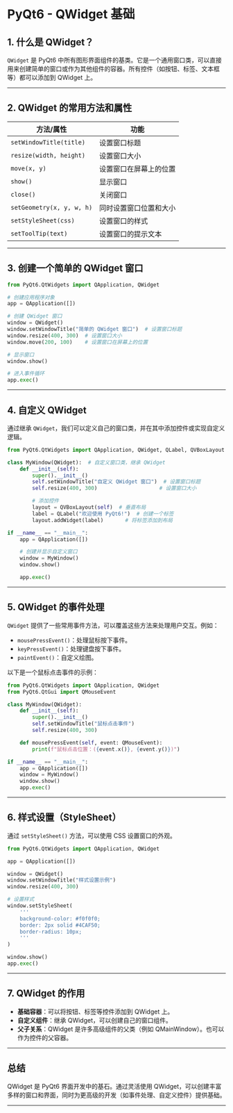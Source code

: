 
# PyQt6 - QWidget 基础

## 1. 什么是 QWidget？
`QWidget` 是 PyQt6 中所有图形界面组件的基类。它是一个通用窗口类，可以直接用来创建简单的窗口或作为其他组件的容器。所有控件（如按钮、标签、文本框等）都可以添加到 QWidget 上。

---

## 2. QWidget 的常用方法和属性

| 方法/属性                  | 功能                                   |
|---------------------------|---------------------------------------|
| `setWindowTitle(title)`    | 设置窗口标题                          |
| `resize(width, height)`    | 设置窗口大小                          |
| `move(x, y)`               | 设置窗口在屏幕上的位置                 |
| `show()`                   | 显示窗口                              |
| `close()`                  | 关闭窗口                              |
| `setGeometry(x, y, w, h)`  | 同时设置窗口位置和大小                 |
| `setStyleSheet(css)`       | 设置窗口的样式                        |
| `setToolTip(text)`         | 设置窗口的提示文本                     |

---

## 3. 创建一个简单的 QWidget 窗口

```python
from PyQt6.QtWidgets import QApplication, QWidget

# 创建应用程序对象
app = QApplication([])

# 创建 QWidget 窗口
window = QWidget()
window.setWindowTitle("简单的 QWidget 窗口")  # 设置窗口标题
window.resize(400, 300)  # 设置窗口大小
window.move(200, 100)    # 设置窗口在屏幕上的位置

# 显示窗口
window.show()

# 进入事件循环
app.exec()
```

---

## 4. 自定义 QWidget

通过继承 `QWidget`，我们可以定义自己的窗口类，并在其中添加控件或实现自定义逻辑。

```python
from PyQt6.QtWidgets import QApplication, QWidget, QLabel, QVBoxLayout

class MyWindow(QWidget):  # 自定义窗口类，继承 QWidget
    def __init__(self):
        super().__init__()
        self.setWindowTitle("自定义 QWidget 窗口")  # 设置窗口标题
        self.resize(400, 300)                    # 设置窗口大小

        # 添加控件
        layout = QVBoxLayout(self)  # 垂直布局
        label = QLabel("欢迎使用 PyQt6!")  # 创建一个标签
        layout.addWidget(label)       # 将标签添加到布局

if __name__ == "__main__":
    app = QApplication([])

    # 创建并显示自定义窗口
    window = MyWindow()
    window.show()

    app.exec()
```

---

## 5. QWidget 的事件处理

`QWidget` 提供了一些常用事件方法，可以覆盖这些方法来处理用户交互。例如：
- `mousePressEvent()`：处理鼠标按下事件。
- `keyPressEvent()`：处理键盘按下事件。
- `paintEvent()`：自定义绘图。

以下是一个鼠标点击事件的示例：

```python
from PyQt6.QtWidgets import QApplication, QWidget
from PyQt6.QtGui import QMouseEvent

class MyWindow(QWidget):
    def __init__(self):
        super().__init__()
        self.setWindowTitle("鼠标点击事件")
        self.resize(400, 300)

    def mousePressEvent(self, event: QMouseEvent):
        print(f"鼠标点击位置：({event.x()}, {event.y()})")

if __name__ == "__main__":
    app = QApplication([])
    window = MyWindow()
    window.show()
    app.exec()
```

---

## 6. 样式设置（StyleSheet）

通过 `setStyleSheet()` 方法，可以使用 CSS 设置窗口的外观。

```python
from PyQt6.QtWidgets import QApplication, QWidget

app = QApplication([])

window = QWidget()
window.setWindowTitle("样式设置示例")
window.resize(400, 300)

# 设置样式
window.setStyleSheet(
    '''
    background-color: #f0f0f0;
    border: 2px solid #4CAF50;
    border-radius: 10px;
    '''
)

window.show()
app.exec()
```

---

## 7. QWidget 的作用

- **基础容器**：可以将按钮、标签等控件添加到 QWidget 上。
- **自定义组件**：继承 QWidget，可以创建自己的窗口组件。
- **父子关系**：QWidget 是许多高级组件的父类（例如 QMainWindow）。也可以作为控件的父容器。

---

## 总结

QWidget 是 PyQt6 界面开发中的基石。通过灵活使用 QWidget，可以创建丰富多样的窗口和界面，同时为更高级的开发（如事件处理、自定义控件）提供基础。

---
